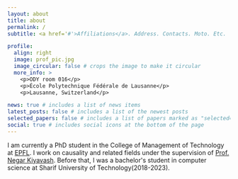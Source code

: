 ```yaml
---
layout: about
title: about
permalink: /
subtitle: <a href='#'>Affiliations</a>. Address. Contacts. Moto. Etc.

profile:
  align: right
  image: prof_pic.jpg
  image_circular: false # crops the image to make it circular
  more_info: >
    <p>ODY room 016</p>
    <p>École Polytechnique Fédérale de Lausanne</p>
    <p>Lausanne, Switzerland</p>

news: true # includes a list of news items
latest_posts: false # includes a list of the newest posts
selected_papers: false # includes a list of papers marked as "selected={true}"
social: true # includes social icons at the bottom of the page
---
```


I am currently a PhD student in the College of Management of Technology at [EPFL](https://www.epfl.ch/schools/cdm/). I work on causality and related fields under the supervision of [Prof. Negar Kiyavash](https://scholar.google.com/citations?user=7tBDvOwAAAAJ&hl=en&oi=ao). Before that, I was a bachelor's student in computer science at Sharif University of Technology(2018-2023). 

